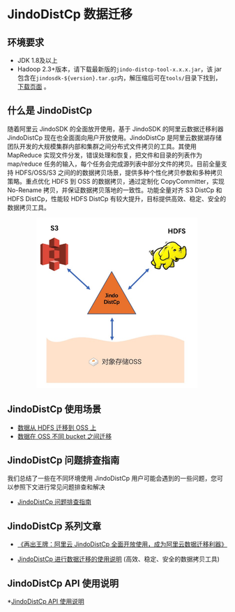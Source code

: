# JindoDistCp 数据迁移

## 环境要求
* JDK 1.8及以上
* Hadoop 2.3+版本，请下载最新版的`jindo-distcp-tool-x.x.x.jar`，该 jar 包含在`jindosdk-${version}.tar.gz`内，解压缩后可在`tools/`目录下找到，[下载页面](/docs/user/4.x/jindodata_download.md) 。

## 什么是 JindoDistCp
随着阿里云 JindoSDK 的全面放开使用，基于 JindoSDK 的阿里云数据迁移利器 JindoDistCp 现在也全面面向用户开放使用。JindoDistCp 是阿里云数据湖存储团队开发的大规模集群内部和集群之间分布式文件拷贝的工具。其使用 MapReduce 实现文件分发，错误处理和恢复，把文件和目录的列表作为 map/reduce 任务的输入，每个任务会完成源列表中部分文件的拷贝。目前全量支持 HDFS/OSS/S3 之间的的数据拷贝场景，提供多种个性化拷贝参数和多种拷贝策略。重点优化 HDFS 到 OSS 的数据拷贝，通过定制化 CopyCommitter，实现 No-Rename 拷贝，并保证数据拷贝落地的一致性。功能全量对齐 S3 DistCp 和 HDFS DistCp，性能较 HDFS DistCp 有较大提升，目标提供高效、稳定、安全的数据拷贝工具。

<div align=center>
<img src="../pic/jindo_distcp.png" width = "370" height = "390" />
</div>

## JindoDistCp 使用场景

* [数据从 HDFS 迁移到 OSS 上](jindo_distcp_on_hdfs_to_oss.md)
* [数据在 OSS 不同 bucket 之间迁移](jindo_distcp_on_oss_to_oss.md)

## JindoDistCp 问题排查指南
我们总结了一些在不同环境使用 JindoDistCp 用户可能会遇到的一些问题，您可以参照下文进行常见问题排查和解决
* [JindoDistCp 问题排查指南](jindo_distcp_QA.md)

## JindoDistCp 系列文章
* [《再出王牌：阿里云 JindoDistCp 全面开放使用，成为阿里云数据迁移利器》](https://developer.aliyun.com/article/767803)

* [JindoDistCp 进行数据迁移的使用说明](jindo_distcp_how_to.md) (高效、稳定、安全的数据拷贝工具)

## JindoDistCp API 使用说明

*[JindoDistCp API 使用说明](jindo_distcp_how_to_api.md)